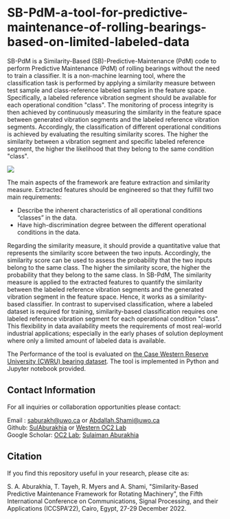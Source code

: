 # SB-PdM-a-tool-for-predictive-maintenance-of-rolling-bearings-based-on-limited-labeled-data
SB-PdM is a Similarity-Based (SB)-Predictive-Maintenance (PdM) code to perform Predictive Maintenance (PdM) of rolling bearings without the need to train a classifier. It is a non-machine learning tool, where the classification task is performed by applying a similarity measure between test sample and class-reference labeled samples in the feature space. Specifically, a labeled reference vibration segment should be available for each operational condition "class". The monitoring of process integrity is then achieved by continuously measuring the similarity in the feature space between generated vibration segments and the labeled reference vibration segments. Accordingly, the classification of different operational conditions is achieved by evaluating the resulting similarity scores. The higher the similarity between a vibration segment and specific labeled reference segment, the higher the likelihood that they belong to the same condition "class".


<p float>
<img src="https://github.com/Western-OC2-Lab/SB-PdM-a-tool-for-predictive-maintenance-of-rolling-bearings-based-on-limited-labeled-data/blob/main/SB_PdM.png"/> 
</p>


The main aspects of the framework are feature extraction and similarity measure. Extracted features should be engineered so that they fulfill two main requirements:
<ul>
<li>Describe the inherent characteristics of all operational conditions “classes” in the data.
<li>Have high-discrimination degree between the different operational conditions in the data. 
<br>
</ul>
Regarding the similarity measure, it should provide a quantitative value that represents the similarity score between the two inputs. Accordingly, the similarity score can be used to assess the probability that the two inputs belong to the same class. The higher the similarity score, the higher the probability that they belong to the same class. In SB-PdM, The similarity measure is applied to the extracted features to quantify the similarity between the labeled reference vibration segments and the generated vibration segment in the feature space. Hence, it works as a similarity-based classifier. In contrast to supervised classification, where a labeled dataset is required for training, similarity-based classification requires one labeled reference vibration segment for each operational condition "class". This flexibility in data availability meets the requirements of most real-world industrial applications; especially in the early phases of solution deployment where only a limited amount of labeled data is available.

The Performance of the tool is evaluated on [the Case Western Reserve University (CWRU) bearing dataset](https://engineering.case.edu/bearingdatacenter). The tool is implemented in Python and Jupyter notebook provided.

## Contact Information
For all inquiries or collaboration opportunities please contact: <br>

Email : saburakh@uwo.ca or Abdallah.Shami@uwo.ca <br>
Github: [SulAburakhia](https://github.com/SulAburakhia) or [Western OC2 Lab](https://github.com/Western-OC2-Lab) <br>
Google Scholar: [OC2 Lab](https://scholar.google.com.eg/citations?user=oiebNboAAAAJ&hl=en); [Sulaiman Aburakhia](https://scholar.google.com/citations?user=8x-pPSYAAAAJ&hl=en)


## Citation

If you find this repository useful in your research, please cite as:

S. A. Aburakhia, T. Tayeh, R. Myers and A. Shami, "Similarity-Based Predictive Maintenance Framework for Rotating Machinery", the Fifth International Conference on Communications, Signal Processing, and their Applications (ICCSPA’22), Cairo, Egypt, 27-29 December 2022.

